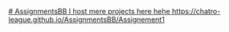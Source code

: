 [# AssignmentsBB
I host mere projects here hehe
](https://chatro-league.github.io/AssignmentsBB/Assignement1)https://chatro-league.github.io/AssignmentsBB/Assignement1
